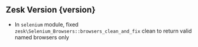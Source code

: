 ## Zesk Version {version}

- In `selenium` module, fixed `zesk\Selenium_Browsers::browsers_clean_and_fix` clean to return valid named browsers only

